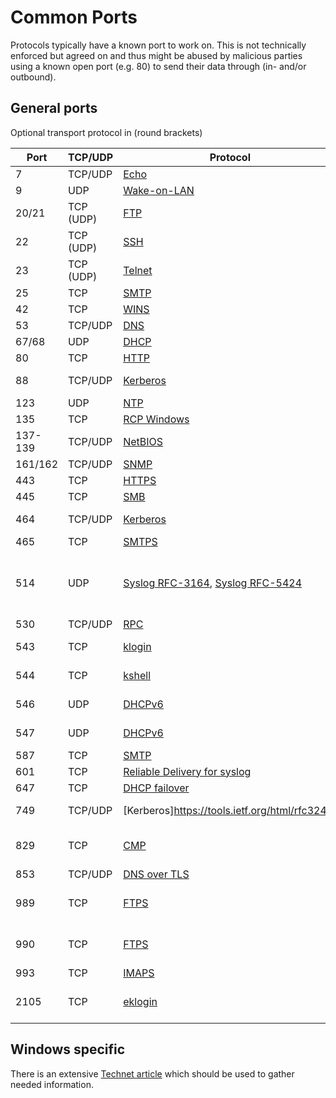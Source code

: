 # Common Ports
Protocols typically have a known port to work on. This is not technically enforced but agreed on and thus might be abused by malicious parties using a known open port (e.g. 80) to send their data through (in- and/or outbound).

## General ports
Optional transport protocol in (round brackets)

Port | TCP/UDP | Protocol | Comment
---|---|---|---
7 | TCP/UDP | [Echo](https://en.wikipedia.org/wiki/Echo_Protocol) | .
9 | UDP | [Wake-on-LAN](https://en.wikipedia.org/wiki/Wake-on-LAN) | Unofficial
20/21 | TCP (UDP) | [FTP](https://en.wikipedia.org/wiki/File_Transfer_Protocol) | _Unsafe, do not use_
22 | TCP (UDP) | [SSH](https://en.wikipedia.org/wiki/Secure_Shell) | .
23 | TCP (UDP) | [Telnet](https://en.wikipedia.org/wiki/Telnet) | _Unsafe, do not use_
25 | TCP | [SMTP](https://en.wikipedia.org/wiki/Simple_Mail_Transfer_Protocol) | .
42 | TCP | [WINS](https://en.wikipedia.org/wiki/Windows_Internet_Name_Service) | .
53 | TCP/UDP | [DNS](https://en.wikipedia.org/wiki/Domain_Name_System) | .
67/68 | UDP | [DHCP](https://en.wikipedia.org/wiki/Dynamic_Host_Configuration_Protocol) | .
80 | TCP | [HTTP](https://en.wikipedia.org/wiki/Hypertext_Transfer_Protocol) | .
88 | TCP/UDP | [Kerberos](https://en.wikipedia.org/wiki/Kerberos_(protocol)) | Kverberos V5 KDC
123 | UDP | [NTP](https://en.wikipedia.org/wiki/Network_Time_Protocol) | .
135 | TCP | [RCP Windows]() | . 
137-139 | TCP/UDP | [NetBIOS](https://en.wikipedia.org/wiki/NetBIOS) | .
161/162 | TCP/UDP | [SNMP](https://en.wikipedia.org/wiki/Simple_Network_Management_Protocol) | .
443 | TCP | [HTTPS](https://en.wikipedia.org/wiki/HTTPS) | .
445 | TCP | [SMB](https://en.wikipedia.org/wiki/Server_Message_Block) | named pipes
464 | TCP/UDP | [Kerberos](https://tools.ietf.org/html/rfc3244?#page-2) | Change/Set Password
465 | TCP | [SMTPS](https://en.m.wikipedia.org/wiki/SMTPS) | SMTP over TLS
514 | UDP | [Syslog RFC-3164](https://tools.ietf.org/html/rfc3164?#page-5), [Syslog RFC-5424](https://tools.ietf.org/html/rfc5424) | on Unix the ssh predated rsh also used this port, consider security
530 | TCP/UDP | [RPC](https://en.wikipedia.org/wiki/Remote_procedure_call) | 
543 | TCP | [klogin](https://web.mit.edu/kerberos/krb5-1.4/krb5-1.4.1/doc/krb5-admin/Configuring-Your-Firewall-to-Work-With-Kerberos-V5.html) | Kerberos V5 rlogin
544 | TCP | [kshell](https://web.mit.edu/kerberos/krb5-1.4/krb5-1.4.1/doc/krb5-admin/Configuring-Your-Firewall-to-Work-With-Kerberos-V5.html) | Kerberos V5 remote shell rsh
546 | UDP | [DHCPv6](https://en.m.wikipedia.org/wiki/DHCPv6) | DHCPv6 for clients
547 | UDP | [DHCPv6](https://en.m.wikipedia.org/wiki/DHCPv6) | DHCPv6 for servers
587 | TCP | [SMTP](https://en.m.wikipedia.org/wiki/Simple_Mail_Transfer_Protocol) | 
601 | TCP | [Reliable Delivery for syslog](http://www.networksorcery.com/enp/rfc/rfc3195.txt?#page-33) | 
647 | TCP | [DHCP failover](https://tools.ietf.org/html/draft-ietf-dhc-failover-12?#page-81) | 
749 | TCP/UDP | [Kerberos]https://tools.ietf.org/html/rfc3244) | Kerberos V5 admin/changepw
829 | TCP | [CMP](https://tools.ietf.org/html/rfc4210) | Certificate Management Protocol
853 | TCP/UDP | [DNS over TLS](https://tools.ietf.org/html/rfc7858) | 
989 | TCP | [FTPS](https://en.m.wikipedia.org/wiki/FTPS) | FTPS data channel, this is **NOT** [SFTP](https://en.m.wikipedia.org/wiki/SSH_File_Transfer_Protocol)
990 | TCP | [FTPS](https://en.m.wikipedia.org/wiki/FTPS) | FTPS control channel, this is **NOT** [SFTP](https://en.m.wikipedia.org/wiki/SSH_File_Transfer_Protocol)
993 | TCP | [IMAPS](https://en.m.wikipedia.org/wiki/Internet_Message_Access_Protocol) | IMAP over TLS
2105 | TCP | [eklogin](https://web.mit.edu/kerberos/krb5-1.4/krb5-1.4.1/doc/krb5-admin/Configuring-Your-Firewall-to-Work-With-Kerberos-V5.html) | Encrypted Kerberos V5 rlogin

## Windows specific
There is an extensive [Technet article](https://support.microsoft.com/en-us/help/832017/service-overview-and-network-port-requirements-for-windows) which should be used to gather needed information.
